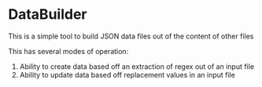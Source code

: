 # DataBuilder

This is a simple tool to build JSON data files out of the content of other files

This has several modes of operation:
1. Ability to create data based off an extraction of regex out of an input file
1. Ability to update data based off replacement values in an input file

